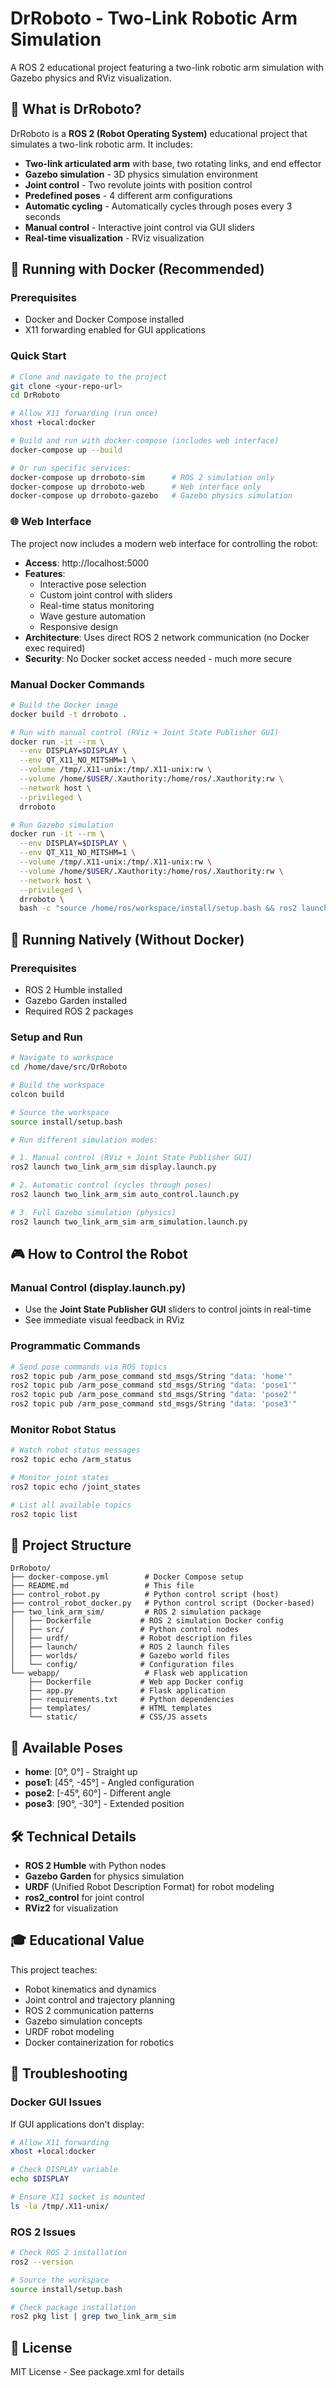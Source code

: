 # DrRoboto - Two-Link Robotic Arm Simulation

A ROS 2 educational project featuring a two-link robotic arm simulation with Gazebo physics and RViz visualization.

## 🤖 What is DrRoboto?

DrRoboto is a **ROS 2 (Robot Operating System)** educational project that simulates a two-link robotic arm. It includes:

- **Two-link articulated arm** with base, two rotating links, and end effector
- **Gazebo simulation** - 3D physics simulation environment  
- **Joint control** - Two revolute joints with position control
- **Predefined poses** - 4 different arm configurations
- **Automatic cycling** - Automatically cycles through poses every 3 seconds
- **Manual control** - Interactive joint control via GUI sliders
- **Real-time visualization** - RViz visualization

## 🐳 Running with Docker (Recommended)

### Prerequisites
- Docker and Docker Compose installed
- X11 forwarding enabled for GUI applications

### Quick Start
```bash
# Clone and navigate to the project
git clone <your-repo-url>
cd DrRoboto

# Allow X11 forwarding (run once)
xhost +local:docker

# Build and run with docker-compose (includes web interface)
docker-compose up --build

# Or run specific services:
docker-compose up drroboto-sim      # ROS 2 simulation only
docker-compose up drroboto-web      # Web interface only
docker-compose up drroboto-gazebo   # Gazebo physics simulation
```

### 🌐 Web Interface
The project now includes a modern web interface for controlling the robot:

- **Access**: http://localhost:5000
- **Features**: 
  - Interactive pose selection
  - Custom joint control with sliders
  - Real-time status monitoring
  - Wave gesture automation
  - Responsive design
- **Architecture**: Uses direct ROS 2 network communication (no Docker exec required)
- **Security**: No Docker socket access needed - much more secure

### Manual Docker Commands
```bash
# Build the Docker image
docker build -t drroboto .

# Run with manual control (RViz + Joint State Publisher GUI)
docker run -it --rm \
  --env DISPLAY=$DISPLAY \
  --env QT_X11_NO_MITSHM=1 \
  --volume /tmp/.X11-unix:/tmp/.X11-unix:rw \
  --volume /home/$USER/.Xauthority:/home/ros/.Xauthority:rw \
  --network host \
  --privileged \
  drroboto

# Run Gazebo simulation
docker run -it --rm \
  --env DISPLAY=$DISPLAY \
  --env QT_X11_NO_MITSHM=1 \
  --volume /tmp/.X11-unix:/tmp/.X11-unix:rw \
  --volume /home/$USER/.Xauthority:/home/ros/.Xauthority:rw \
  --network host \
  --privileged \
  drroboto \
  bash -c "source /home/ros/workspace/install/setup.bash && ros2 launch two_link_arm_sim arm_simulation.launch.py"
```

## 🚀 Running Natively (Without Docker)

### Prerequisites
- ROS 2 Humble installed
- Gazebo Garden installed
- Required ROS 2 packages

### Setup and Run
```bash
# Navigate to workspace
cd /home/dave/src/DrRoboto

# Build the workspace
colcon build

# Source the workspace
source install/setup.bash

# Run different simulation modes:

# 1. Manual control (RViz + Joint State Publisher GUI)
ros2 launch two_link_arm_sim display.launch.py

# 2. Automatic control (cycles through poses)
ros2 launch two_link_arm_sim auto_control.launch.py

# 3. Full Gazebo simulation (physics)
ros2 launch two_link_arm_sim arm_simulation.launch.py
```

## 🎮 How to Control the Robot

### Manual Control (display.launch.py)
- Use the **Joint State Publisher GUI** sliders to control joints in real-time
- See immediate visual feedback in RViz

### Programmatic Commands
```bash
# Send pose commands via ROS topics
ros2 topic pub /arm_pose_command std_msgs/String "data: 'home'"
ros2 topic pub /arm_pose_command std_msgs/String "data: 'pose1'"
ros2 topic pub /arm_pose_command std_msgs/String "data: 'pose2'"
ros2 topic pub /arm_pose_command std_msgs/String "data: 'pose3'"
```

### Monitor Robot Status
```bash
# Watch robot status messages
ros2 topic echo /arm_status

# Monitor joint states
ros2 topic echo /joint_states

# List all available topics
ros2 topic list
```

## 📁 Project Structure
```
DrRoboto/
├── docker-compose.yml        # Docker Compose setup
├── README.md                 # This file
├── control_robot.py          # Python control script (host)
├── control_robot_docker.py   # Python control script (Docker-based)
├── two_link_arm_sim/         # ROS 2 simulation package
│   ├── Dockerfile           # ROS 2 simulation Docker config
│   ├── src/                 # Python control nodes
│   ├── urdf/                # Robot description files
│   ├── launch/              # ROS 2 launch files
│   ├── worlds/              # Gazebo world files
│   └── config/              # Configuration files
└── webapp/                   # Flask web application
    ├── Dockerfile           # Web app Docker config
    ├── app.py               # Flask application
    ├── requirements.txt     # Python dependencies
    ├── templates/           # HTML templates
    └── static/              # CSS/JS assets
```

## 🎯 Available Poses
- **home**: [0°, 0°] - Straight up
- **pose1**: [45°, -45°] - Angled configuration  
- **pose2**: [-45°, 60°] - Different angle
- **pose3**: [90°, -30°] - Extended position

## 🛠 Technical Details
- **ROS 2 Humble** with Python nodes
- **Gazebo Garden** for physics simulation
- **URDF** (Unified Robot Description Format) for robot modeling
- **ros2_control** for joint control
- **RViz2** for visualization

## 🎓 Educational Value
This project teaches:
- Robot kinematics and dynamics
- Joint control and trajectory planning
- ROS 2 communication patterns
- Gazebo simulation concepts
- URDF robot modeling
- Docker containerization for robotics

## 🐛 Troubleshooting

### Docker GUI Issues
If GUI applications don't display:
```bash
# Allow X11 forwarding
xhost +local:docker

# Check DISPLAY variable
echo $DISPLAY

# Ensure X11 socket is mounted
ls -la /tmp/.X11-unix/
```

### ROS 2 Issues
```bash
# Check ROS 2 installation
ros2 --version

# Source the workspace
source install/setup.bash

# Check package installation
ros2 pkg list | grep two_link_arm_sim
```

## 📄 License
MIT License - See package.xml for details